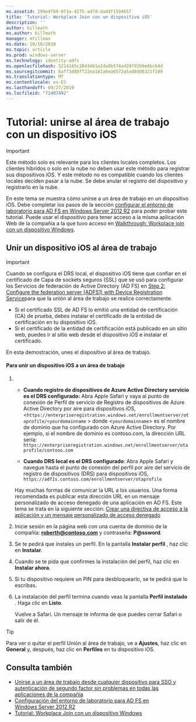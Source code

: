 ```yaml
---
ms.assetid: 299e4fb9-8f1a-4275-ad7d-dad4f1594657
title: 'Tutorial: Workplace Join con un dispositivo iOS'
description: ''
author: billmath
ms.author: billmath
manager: mtillman
ms.date: 10/18/2018
ms.topic: article
ms.prod: windows-server
ms.technology: identity-adfs
ms.openlocfilehash: 5214165c2843461a2da8b574ad28f92b0e0bc64d
ms.sourcegitcommit: 6aff3d88ff22ea141a6ea6572a5ad8dd6321f199
ms.translationtype: MT
ms.contentlocale: es-ES
ms.lasthandoff: 09/27/2019
ms.locfileid: "71407492"
---
```

# <a name="walkthrough-workplace-join-with-an-ios-device"></a>Tutorial: unirse al área de trabajo con un dispositivo iOS


> [!IMPORTANT] 
> Este método solo es relevante para los clientes locales completos. Los clientes híbridos o solo en la nube no deben usar este método para registrar sus dispositivos iOS. Y este método no es compatible cuando los clientes locales deciden pasar a la nube. Se debe anular el registro del dispositivo y registrarlo en la nube. 

En este tema se muestra cómo unirse a un área de trabajo en un dispositivo iOS. Debe completar los pasos de la sección [configurar el entorno de laboratorio para AD FS en Windows Server 2012 R2](../../ad-fs/deployment/Set-up-the-lab-environment-for-AD-FS-in-Windows-Server-2012-R2.md) para poder probar este tutorial. Puede usar el dispositivo para tener acceso a la misma aplicación Web de la compañía a la que tuvo acceso en [Walkthrough: Workplace join con un dispositivo Windows](Walkthrough--Workplace-Join-with-a-Windows-Device.md).


## <a name="join-an-ios-device-with-workplace-join"></a>Unir un dispositivo iOS al área de trabajo

> [!IMPORTANT]
> Cuando se configura el DRS local, el dispositivo iOS tiene que confiar en el certificado de Capa de sockets seguros (SSL) que se usó para configurar los Servicios de federación de Active Directory (AD FS) en [Step 2: Configure the federation server (ADFS1) with Device Registration Service](../../ad-fs/deployment/Set-up-the-lab-environment-for-AD-FS-in-Windows-Server-2012-R2.md#BKMK_4)para que la unión al área de trabajo se realice correctamente.
> 
> -   Si el certificado SSL de AD FS lo emitió una entidad de certificación (CA) de prueba, debes instalar el certificado de la entidad de certificación en tu dispositivo iOS.
> -   Si el certificado de la entidad de certificación está publicado en un sitio web, puedes ir al sitio web desde el dispositivo iOS e instalar el certificado.

En esta demostración, unes el dispositivo al área de trabajo.

#### <a name="to-join-an-ios-device-to-a-workplace"></a>Para unir un dispositivo iOS a un área de trabajo

1. -   **Cuando registro de dispositivos de Azure Active Directory servicio es el DRS configurado:** Abra Apple Safari y vaya al punto de conexión de Perfil de servicio de Registro de dispositivos de Azure Active Directory por aire para dispositivos iOS, <`https://enterpriseregistration.windows.net/enrollmentserver/otaprofile/<yourdomainname` > donde <`yourdomainname`> es el nombre de dominio que ha configurado con Azure Active Directory. Por ejemplo, si el nombre de dominio es contoso.com, la dirección URL sería: `https://enterpriseregistration.windows.net/enrollmentserver/otaprofile/contoso.com`

   -   **Cuando DRS local es el DRS configurado**: Abra Apple Safari y navegue hasta el punto de conexión del perfil por aire del servicio de registro de dispositivos (DRS) para dispositivos iOS, `https://adf1s.contoso.com/enrollmentserver/otaprofile`

   Hay muchas formas de comunicar la URL a los usuarios. Una forma recomendada es publicar esta dirección URL en un mensaje personalizado de acceso denegado de una aplicación en AD FS. Este tema se trata en la siguiente sección: [Crear una directiva de acceso a la aplicación y un mensaje personalizado de acceso denegado](https://docs.microsoft.com/azure/active-directory/active-directory-device-registration-on-premises-setup#create-an-application-access-policy-and-custom-access-denied-message)

2. Inicie sesión en la página web con una cuenta de dominio de la compañía: <strong>roberth@contoso.com</strong> y contraseña: <strong>P@ssword</strong>.

3. Se te pedirá que instales un perfil. En la pantalla **Instalar perfil** , haz clic en **Instalar**.

4. Cuando se te pida que confirmes la instalación del perfil, haz clic en **Instalar ahora**.

5. Si tu dispositivo requiere un PIN para desbloquearlo, se te pedirá que lo escribas.

6. La instalación del perfil termina cuando veas la pantalla **Perfil instalado** . Haga clic en **Listo**.

   Vuelve a Safari. Un mensaje te informa de que puedes cerrar Safari o salir de él.

> [!TIP]
> Para ver o quitar el perfil Unión al área de trabajo, ve a **Ajustes**, haz clic en **General** y, después, haz clic en **Perfiles** en tu dispositivo iOS.

## <a name="see-also"></a>Consulta también


- [Unirse a un área de trabajo desde cualquier dispositivo para SSO y autenticación de segundo factor sin problemas en todas las aplicaciones de la compañía](Join-to-Workplace-from-Any-Device-for-SSO-and-Seamless-Second-Factor-Authentication-Across-Company-Applications.md)
- [Configuración del entorno de laboratorio para AD FS en Windows Server 2012 R2](../../ad-fs/deployment/Set-up-the-lab-environment-for-AD-FS-in-Windows-Server-2012-R2.md)
- [Tutorial: Workplace Join con un dispositivo Windows](Walkthrough--Workplace-Join-with-a-Windows-Device.md)



